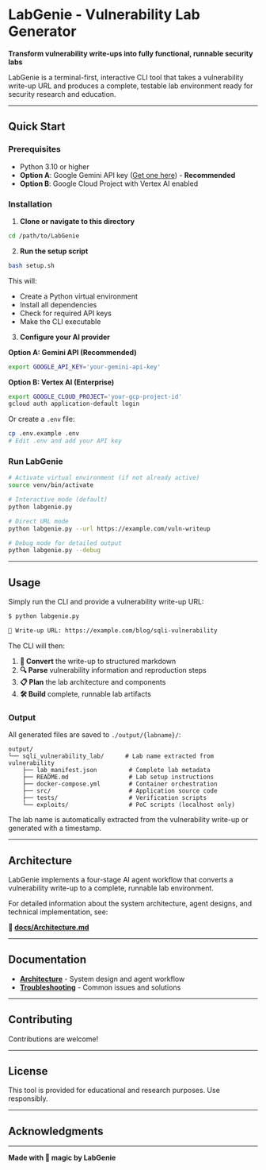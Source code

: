 # LabGenie - Vulnerability Lab Generator

**Transform vulnerability write-ups into fully functional, runnable security labs**

LabGenie is a terminal-first, interactive CLI tool that takes a vulnerability write-up URL and produces a complete, testable lab environment ready for security research and education.

---

## Quick Start

### Prerequisites

- Python 3.10 or higher
- **Option A**: Google Gemini API key ([Get one here](https://makersuite.google.com/app/apikey)) - **Recommended**
- **Option B**: Google Cloud Project with Vertex AI enabled

### Installation

1. **Clone or navigate to this directory**

```bash
cd /path/to/LabGenie
```

2. **Run the setup script**

```bash
bash setup.sh
```

This will:
- Create a Python virtual environment
- Install all dependencies
- Check for required API keys
- Make the CLI executable

3. **Configure your AI provider**

**Option A: Gemini API (Recommended)**
```bash
export GOOGLE_API_KEY='your-gemini-api-key'
```

**Option B: Vertex AI (Enterprise)**
```bash
export GOOGLE_CLOUD_PROJECT='your-gcp-project-id'
gcloud auth application-default login
```

Or create a `.env` file:
```bash
cp .env.example .env
# Edit .env and add your API key
```

### Run LabGenie

```bash
# Activate virtual environment (if not already active)
source venv/bin/activate

# Interactive mode (default)
python labgenie.py

# Direct URL mode
python labgenie.py --url https://example.com/vuln-writeup

# Debug mode for detailed output
python labgenie.py --debug
```

---

## Usage

Simply run the CLI and provide a vulnerability write-up URL:

```bash
$ python labgenie.py

🔗 Write-up URL: https://example.com/blog/sqli-vulnerability
```

The CLI will then:

1. **🔮 Convert** the write-up to structured markdown
2. **🔍 Parse** vulnerability information and reproduction steps  
3. **📋 Plan** the lab architecture and components
4. **🛠️ Build** complete, runnable lab artifacts

### Output

All generated files are saved to `./output/{labname}/`:

```
output/
└── sqli_vulnerability_lab/      # Lab name extracted from vulnerability
    ├── lab_manifest.json         # Complete lab metadata
    ├── README.md                 # Lab setup instructions
    ├── docker-compose.yml        # Container orchestration
    ├── src/                      # Application source code
    ├── tests/                    # Verification scripts
    └── exploits/                 # PoC scripts (localhost only)
```

The lab name is automatically extracted from the vulnerability write-up or generated with a timestamp.

---

## Architecture

LabGenie implements a four-stage AI agent workflow that converts a vulnerability write-up to a complete, runnable lab environment.

For detailed information about the system architecture, agent designs, and technical implementation, see:

**📖 [docs/Architecture.md](docs/Architecture.md)**

---

## Documentation

- **[Architecture](docs/Architecture.md)** - System design and agent workflow
- **[Troubleshooting](docs/Troubleshooting.md)** - Common issues and solutions

---

## Contributing

Contributions are welcome!

---

## License

This tool is provided for educational and research purposes. Use responsibly.

---

## Acknowledgments

---

**Made with 🧞 magic by LabGenie**
